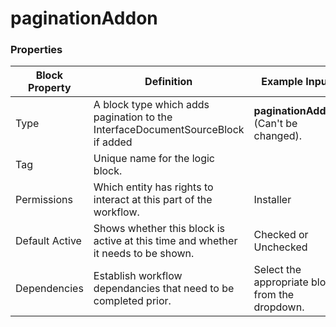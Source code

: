 # paginationAddon

### Properties

| Block Property | Definition                                                                        | Example Input                                   |
| -------------- | --------------------------------------------------------------------------------- | ----------------------------------------------- |
| Type           | A block type which adds pagination to the InterfaceDocumentSourceBlock if added   | **paginationAddon** (Can't be changed).         |
| Tag            | Unique name for the logic block.                                                  |                                                 |
| Permissions    | Which entity has rights to interact at this part of the workflow.                 | Installer                                       |
| Default Active | Shows whether this block is active at this time and whether it needs to be shown. | Checked or Unchecked                            |
| Dependencies   | Establish workflow dependancies that need to be completed prior.                  | Select the appropriate block from the dropdown. |
